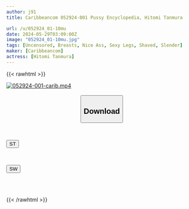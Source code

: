 ```yaml
---
author: j91
title: Caribbeancom 052924-001 Pussy Encyclopedia, Hitomi Tanmura

url: /u/052924_01-10mu
date: 2024-05-29T03:09:00Z
image: "052924_01-10mu.jpg"
tags: [Uncensored, Breasts, Nice Ass, Sexy Legs, Shaved, Slender]
maker: [Caribbeancom]
actress: [Hitomi Tanmura]
---
```



{{< rawhtml >}}

<div class="video" data-videoid="xrxYkrXMr1t9qJ">
    <a href="javascript:;">
        <img src="/u/052924-001-carib/052924-001-carib.jpg" width="WIDTH" height="HEIGHT" alt="052924-001-carib.mp4" loading="lazy">
    </a>
</div>

<script type="text/javascript" src="https://j91.asia/asset/on-demand-st.js"></script>

<br>
  <link rel="stylesheet" href="https://j91.asia/asset/bs5.css">
  
  <center>
  <button class="btn btn-primary" type="button" data-bs-toggle="collapse" data-bs-target=".multi-collapse" aria-expanded="false" aria-controls="multiCollapseExample1 multiCollapseExample2"><h2>Download</h2></button></center>
</p>
<div class="row">
  <div class="col">
    <div class="collapse multi-collapse" id="multiCollapseExample1">
      <div class="card card-body">
	      	      <br>
<div class="buttons">  
<p><a href="/u/052924-001-carib/st.html" target="_blank"><button class="btn-hover color-3"><i class="fa fa-download"></i> ST</button></a></p></div>
    </div>
  </div>
</div>
  <div class="col">
    <div class="collapse multi-collapse" id="multiCollapseExample2">
      <div class="card card-body">
	      <br>
<div class="buttons">
<p><a href="/u/052924-001-carib/sw.html" target="_blank"><button class="btn-hover color-2"><i class="fa fa-download"></i> SW</button></a></p></div>
<br><br>
      </div>
    </div>
  </div>
</div>

{{< /rawhtml >}}